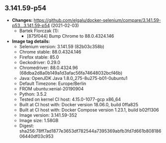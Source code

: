 ## 3.141.59-p54
 + **Changes:** https://github.com/elgalu/docker-selenium/compare/3.141.59-p53...3.141.59-p54 (2021-02-03)
    + Bartek Florczak (1):
        * [875f044] Bump Chrome to 88.0.4324.146
 + **Image tag details:**
    + Selenium version: 3.141.59 (82b03c358b)
    + Chrome stable:  88.0.4324.146
    + Firefox stable: 85.0
    + Geckodriver: 0.29.0
    + Chromedriver: 88.0.4324.96 (68dba2d8a0b149a1d3afac56fa74648032bcf46b)
    + Java: OpenJDK Java 1.8.0_275-8u275-b01-0ubuntu1
    + Default Timezone: Europe/Berlin
    + FROM ubuntu:xenial-20190904
    + Python: 3.5.2
    + Tested on kernel CI  host: 4.15.0-1077-gcp x86_64
    + Built at CI  host with: Docker version 18.06.0, build 0ffa825
    + Built at CI  host with: Docker Compose version 1.23.1, build b02f1306
    + Image version: 3.141.59-352
    + Image size: 1.58GB
    + Digest: sha256:78ff7ad1877e3653df782544a7395369abfb3fd7d661b80818606440df03c953

